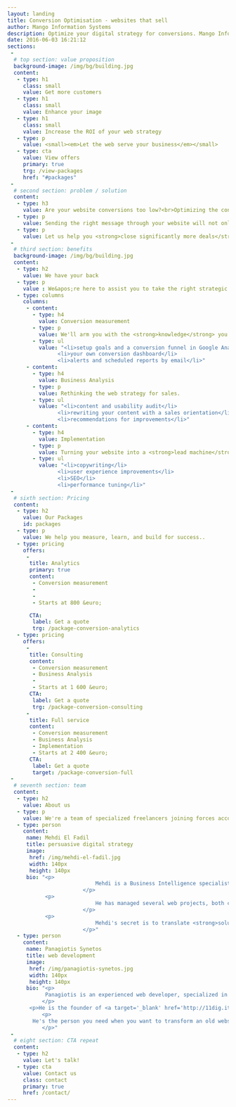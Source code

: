 ```yaml
---
layout: landing
title: Conversion Optimisation - websites that sell
author: Mango Information Systems
description: Optimize your digital strategy for conversions. Mango Information Systems use data to tune your websites to turn visitors into buyers.
date: 2016-06-03 16:21:12
sections:
 -
  # top section: value proposition
  background-image: /img/bg/building.jpg
  content:
   - type: h1
     class: small
     value: Get more customers
   - type: h1
     class: small
     value: Enhance your image
   - type: h1
     class: small
     value: Increase the ROI of your web strategy
   - type: p
     value: <small><em>Let the web serve your business</em></small>
   - type: cta
     value: View offers
     primary: true
     trg: /view-packages
     href: "#packages"
 -
  # second section: problem / solution
  content:
   - type: h3
     value: Are your website conversions too low?<br>Optimizing the content of your site for conversions can fix this.
   - type: p
     value: Sending the right message through your website will not only <strong>increase your conversions</strong>, but also improve your image and <strong>generate word-of-mouth referrals</strong>.
   - type: p
     value: Let us help you <strong>close significantly more deals</strong>.
 -
  # third section: benefits
  background-image: /img/bg/building.jpg
  content:
   - type: h2
     value: We have your back
   - type: p
     value : We&apos;re here to assist you to take the right strategic decisions, and translate them into actual actions.
   - type: columns
     columns:
      - content:
        - type: h4
          value: Conversion measurement
        - type: p
          value: We'll arm you with the <strong>knowledge</strong> you need to outsmart your competitors
        - type: ul
          value: "<li>setup goals and a conversion funnel in Google Analytics</li>
				<li>your own conversion dashboard</li>
				<li>alerts and scheduled reports by email</li>"
      - content:
        - type: h4
          value: Business Analysis
        - type: p
          value: Rethinking the web strategy for sales.
        - type: ul
          value: "<li>content and usability audit</li>
				<li>rewriting your content with a sales orientation</li>
				<li>recommendations for improvements</li>"
      - content:
        - type: h4
          value: Implementation
        - type: p
          value: Turning your website into a <strong>lead machine</strong>.
        - type: ul
          value: "<li>copywriting</li>
				<li>user experience improvements</li>
				<li>SEO</li>
				<li>performance tuning</li>"
 -
  # sixth section: Pricing
  content:
   - type: h2
     value: Our Packages
     id: packages
   - type: p
     value: We help you measure, learn, and build for success..
   - type: pricing
     offers:
      -
       title: Analytics
       primary: true
       content:
        - Conversion measurement
        -
        -
        - Starts at 800 &euro;

       CTA:
        label: Get a quote
        trg: /package-conversion-analytics
   - type: pricing
     offers:
      -
       title: Consulting
       content:
        - Conversion measurement
        - Business Analysis
        -
        - Starts at 1 600 &euro;
       CTA:
        label: Get a quote
        trg: /package-conversion-consulting
      -
       title: Full service
       content:
        - Conversion measurement
        - Business Analysis
        - Implementation
        - Starts at 2 400 &euro;
       CTA:
        label: Get a quote
        target: /package-conversion-full
 -
  # seventh section: team
  content:
   - type: h2
     value: About us
   - type: p
     value: We're a team of specialized freelancers joining forces according to your projects needs
   - type: person
     content:
      name: Mehdi El Fadil
      title: persuasive digital strategy
      image:
       href: /img/mehdi-el-fadil.jpg
       width: 140px
       height: 140px
      bio: "<p>
							Mehdi is a Business Intelligence specialist by trade and digital strategist by evolution based in Brussels, Belgium.
						</p>
            <p>
							He has managed several web projects, both commercial and non-commercial since 2012: tribalytics.com, twitto.be, elfa-solaire.com, and fixates on digital strategies and online conversions.
						</p>
            <p>
							Mehdi's secret is to translate <strong>solution selling</strong> principles into digital strategies. He followed the COSSIM professional sales training by Philippe Szombat, and he is also <strong><a target='_blank' href='https://www.google.com/partners/#i_profile;idtf=108940988841507489031'>Google Analytics certified</a></strong>.
						</p>"
   - type: person
     content:
      name: Panagiotis Synetos
      title: web development
      image:
       href: /img/panagiotis-synetos.jpg
       width: 140px
       height: 140px
      bio: "<p>
		   	Panagiotis is an experienced web developer, specialized in content management systems.
		   </p>
       <p>He is the founder of <a target='_blank' href='http://11dig.it/'>11 Digit Labs</a>, a Greek web development agency, and has experience working for organizations of all sizes.</p>
		   <p>
        He's the person you need when you want to transform an old website into a modern web experience
		   </p>"
 -
  # eight section: CTA repeat
  content:
   - type: h2
     value: Let's talk!
   - type: cta
     value: Contact us
     class: contact
     primary: true
     href: /contact/
---
```

